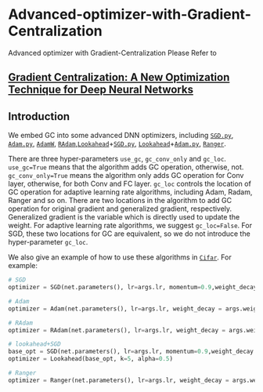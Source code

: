 # Advanced-optimizer-with-Gradient-Centralization
Advanced optimizer with Gradient-Centralization
Please Refer to
## [Gradient Centralization: A New Optimization Technique for Deep Neural Networks](https://arxiv.org/abs/2004.01461)

## Introduction

We embed GC into some advanced DNN optimizers, including [`SGD.py`](https://github.com/Yonghongwei/Gradient-Centralization/tree/master/algorithm-GC/algorithm/SGD.py),
[`Adam.py`](https://github.com/Yonghongwei/Advanced-optimizer-with-Gradient-Centralization/blob/master/algorithm/Adam.py), [`AdamW`](https://github.com/Yonghongwei/Gradient-Centralization/tree/master/algorithm-GC/algorithm/Adam.py), [`RAdam`](https://github.com/Yonghongwei/Gradient-Centralization/tree/master/algorithm-GC/algorithm/RAdam.py),[`Lookahead`](https://github.com/Yonghongwei/Gradient-Centralization/tree/master/algorithm-GC/algorithm/Lookahead.py)+[`SGD.py`](https://github.com/Yonghongwei/Gradient-Centralization/tree/master/algorithm-GC/algorithm/SGD.py), [`Lookahead`](https://github.com/Yonghongwei/Gradient-Centralization/tree/master/algorithm-GC/algorithm/Lookahead.py)+[`Adam.py`](https://github.com/Yonghongwei/Gradient-Centralization/tree/master/algorithm-GC/algorithm/Adam.py), [`Ranger`](https://github.com/Yonghongwei/Gradient-Centralization/tree/master/algorithm-GC/algorithm/Ranger.py).

There are three hyper-parameters `use_gc`, `gc_conv_only` and `gc_loc`. `use_gc=True` means that the algorithm adds GC operation, otherwise, not. `gc_conv_only=True` means the algorithm only adds GC operation for Conv layer, otherwise, for both Conv and FC layer. `gc_loc` controls the location of GC operation for adaptive learning rate algorithms, including Adam, Radam, Ranger and so on. There are two locations in the algorithm to add GC operation for original gradient and generalized gradient, respectively. Generalized gradient is the variable which is directly used to update the weight.  For adaptive learning rate algorithms, we suggest `gc_loc=False`.  For SGD, these two locations for GC are equivalent, so we do not introduce the hyper-parameter `gc_loc`.

We also give an example of how to use these algorithms in [`Cifar`](https://github.com/Yonghongwei/Gradient-Centralization/blob/master/algorithm-GC/cifar/main.py). 
For example: 

```python
# SGD
optimizer = SGD(net.parameters(), lr=args.lr, momentum=0.9,weight_decay = args.weight_decay,use_gc=True, gc_conv_only=False) 
```

```python
# Adam
optimizer = Adam(net.parameters(), lr=args.lr, weight_decay = args.weight_decay,use_gc=True, gc_conv_only=False,gc_loc=False) 
```

```python
# RAdam
optimizer = RAdam(net.parameters(), lr=args.lr, weight_decay = args.weight_decay,use_gc=True, gc_conv_only=False,gc_loc=False)
```
```python
# lookahead+SGD
base_opt = SGD(net.parameters(), lr=args.lr, momentum=0.9,weight_decay = args.weight_decay,use_gc=False, gc_conv_only=False)
optimizer = Lookahead(base_opt, k=5, alpha=0.5)
```
```python
# Ranger
optimizer = Ranger(net.parameters(), lr=args.lr, weight_decay = args.weight_decay,use_gc=True, gc_conv_only=False,gc_loc=False)
```
